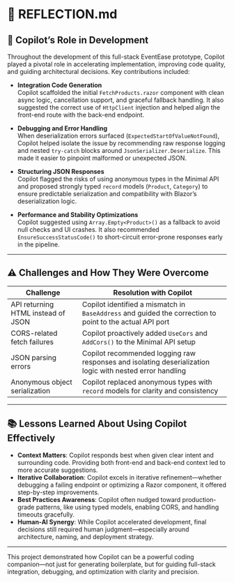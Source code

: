 # 🧠 REFLECTION.md

## 🤝 Copilot’s Role in Development

Throughout the development of this full-stack EventEase prototype, Copilot played a pivotal role in accelerating implementation, improving code quality, and guiding architectural decisions. Key contributions included:

- **Integration Code Generation**  
  Copilot scaffolded the initial `FetchProducts.razor` component with clean async logic, cancellation support, and graceful fallback handling. It also suggested the correct use of `HttpClient` injection and helped align the front-end route with the back-end endpoint.

- **Debugging and Error Handling**  
  When deserialization errors surfaced (`ExpectedStartOfValueNotFound`), Copilot helped isolate the issue by recommending raw response logging and nested `try-catch` blocks around `JsonSerializer.Deserialize`. This made it easier to pinpoint malformed or unexpected JSON.

- **Structuring JSON Responses**  
  Copilot flagged the risks of using anonymous types in the Minimal API and proposed strongly typed `record` models (`Product`, `Category`) to ensure predictable serialization and compatibility with Blazor’s deserialization logic.

- **Performance and Stability Optimizations**  
  Copilot suggested using `Array.Empty<Product>()` as a fallback to avoid null checks and UI crashes. It also recommended `EnsureSuccessStatusCode()` to short-circuit error-prone responses early in the pipeline.

---

## ⚠️ Challenges and How They Were Overcome

| Challenge | Resolution with Copilot |
|----------|--------------------------|
| API returning HTML instead of JSON | Copilot identified a mismatch in `BaseAddress` and guided the correction to point to the actual API port |
| CORS-related fetch failures | Copilot proactively added `UseCors` and `AddCors()` to the Minimal API setup |
| JSON parsing errors | Copilot recommended logging raw responses and isolating deserialization logic with nested error handling |
| Anonymous object serialization | Copilot replaced anonymous types with `record` models for clarity and consistency |

---

## 📚 Lessons Learned About Using Copilot Effectively

- **Context Matters**: Copilot responds best when given clear intent and surrounding code. Providing both front-end and back-end context led to more accurate suggestions.
- **Iterative Collaboration**: Copilot excels in iterative refinement—whether debugging a failing endpoint or optimizing a Razor component, it offered step-by-step improvements.
- **Best Practices Awareness**: Copilot often nudged toward production-grade patterns, like using typed models, enabling CORS, and handling timeouts gracefully.
- **Human-AI Synergy**: While Copilot accelerated development, final decisions still required human judgment—especially around architecture, naming, and deployment strategy.

---

This project demonstrated how Copilot can be a powerful coding companion—not just for generating boilerplate, but for guiding full-stack integration, debugging, and optimization with clarity and precision.

